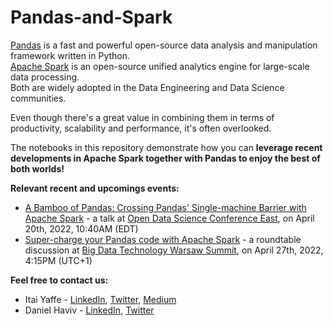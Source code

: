 # Pandas-and-Spark
[Pandas](https://pandas.pydata.org/) is a fast and powerful open-source data analysis and manipulation framework written in Python.
<br>
[Apache Spark](https://spark.apache.org/) is an open-source unified analytics engine for large-scale data processing.
<br>
Both are widely adopted in the Data Engineering and Data Science communities.

Even though there's a great value in combining them in terms of productivity, scalability and performance, it's often overlooked.

The notebooks in this repository demonstrate how you can **leverage recent developments in Apache Spark together with Pandas to enjoy the best of both worlds!**

**Relevant recent and upcomings events:**
* [A Bamboo of Pandas: Crossing Pandas' Single-machine Barrier with Apache Spark](https://odsc.com/speakers/a-bamboo-of-pandas-crossing-pandas-single-machine-barrier-with-apache-spark-2/) - a talk at [Open Data Science Conference East](https://odsc.com/boston/), on April 20th, 2022, 10:40AM (EDT)
* [Super-charge your Pandas code with Apache Spark](https://bigdatatechwarsaw.eu/agenda/) - a roundtable discussion at [Big Data Technology Warsaw Summit](https://bigdatatechwarsaw.eu/), on April 27th, 2022, 4:15PM (UTC+1)

**Feel free to contact us:**
* Itai Yaffe - [LinkedIn](https://www.linkedin.com/in/itaiy/), [Twitter](https://twitter.com/ItaiYaffe), [Medium](https://medium.com/@itai.yaffe)
* Daniel Haviv - [LinkedIn](https://www.linkedin.com/in/danielhaviv/), [Twitter](https://twitter.com/danielil_)
